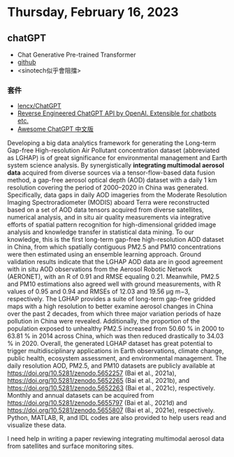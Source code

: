 # Thursday, February 16, 2023

## chatGPT

- Chat Generative Pre-trained Transformer
- [github](https://github.com/topics/chatgpt)
- <sinotech似乎會阻擋>

### 套件

 - [lencx/ChatGPT](https://github.com/lencx/ChatGPT)
 - [Reverse Engineered ChatGPT API by OpenAI. Extensible for chatbots etc.](https://github.com/acheong08/ChatGPT)
 - [Awesome ChatGPT 中文版](https://github.com/Kamigami55/awesome-chatgpt/blob/main/README-zh-TW.md)


Developing a big data analytics framework for generating the Long-term Gap-free High-resolution Air Pollutant concentration dataset (abbreviated as LGHAP) is of great significance for environmental management and Earth system science analysis. By synergistically **integrating multimodal aerosol data** acquired from diverse sources via a tensor-flow-based data fusion method, a gap-free aerosol optical depth (AOD) dataset with a daily 1 km resolution covering the period of 2000–2020 in China was generated. Specifically, data gaps in daily AOD imageries from the Moderate Resolution Imaging Spectroradiometer (MODIS) aboard Terra were reconstructed based on a set of AOD data tensors acquired from diverse satellites, numerical analysis, and in situ air quality measurements via integrative efforts of spatial pattern recognition for high-dimensional gridded image analysis and knowledge transfer in statistical data mining. To our knowledge, this is the first long-term gap-free high-resolution AOD dataset in China, from which spatially contiguous PM2.5 and PM10 concentrations were then estimated using an ensemble learning approach. Ground validation results indicate that the LGHAP AOD data are in good agreement with in situ AOD observations from the Aerosol Robotic Network (AERONET), with an R of 0.91 and RMSE equaling 0.21. Meanwhile, PM2.5 and PM10 estimations also agreed well with ground measurements, with R values of 0.95 and 0.94 and RMSEs of 12.03 and 19.56 µg m−3, respectively. The LGHAP provides a suite of long-term gap-free gridded maps with a high resolution to better examine aerosol changes in China over the past 2 decades, from which three major variation periods of haze pollution in China were revealed. Additionally, the proportion of the population exposed to unhealthy PM2.5 increased from 50.60 % in 2000 to 63.81 % in 2014 across China, which was then reduced drastically to 34.03 % in 2020. Overall, the generated LGHAP dataset has great potential to trigger multidisciplinary applications in Earth observations, climate change, public health, ecosystem assessment, and environmental management. The daily resolution AOD, PM2.5, and PM10 datasets are publicly available at https://doi.org/10.5281/zenodo.5652257 (Bai et al., 2021a), https://doi.org/10.5281/zenodo.5652265 (Bai et al., 2021b), and https://doi.org/10.5281/zenodo.5652263 (Bai et al., 2021c), respectively. Monthly and annual datasets can be acquired from https://doi.org/10.5281/zenodo.5655797 (Bai et al., 2021d) and https://doi.org/10.5281/zenodo.5655807 (Bai et al., 2021e), respectively. Python, MATLAB, R, and IDL codes are also provided to help users read and visualize these data.

I need help in writing a paper reviewing integrating multimodal aerosol data from satellites and surface monitoring sites.